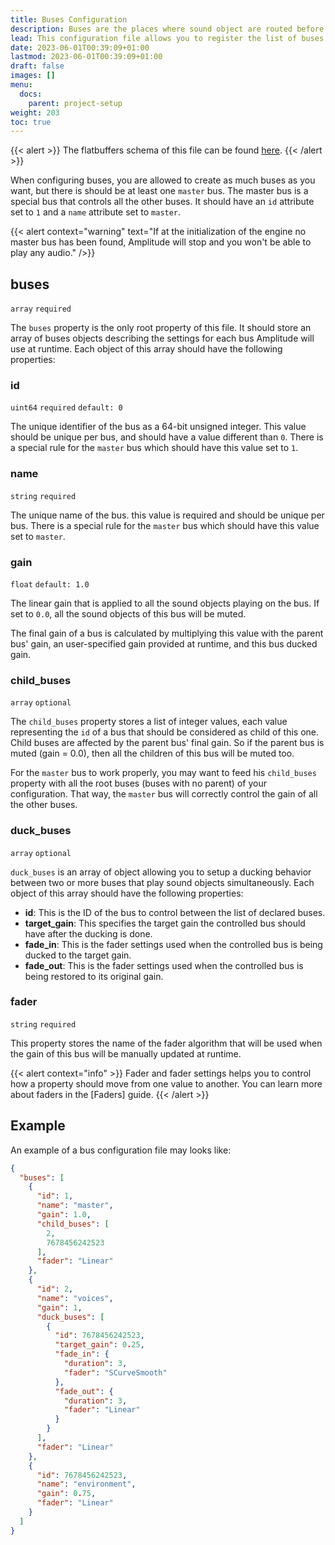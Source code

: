 ```yaml
---
title: Buses Configuration
description: Buses are the places where sound object are routed before to be processed by the mixer. This page contains details about how to configure buses for your project.
lead: This configuration file allows you to register the list of buses Amplitude will use in the engine. For each bus, you can configure settings for auto-ducking between them.
date: 2023-06-01T00:39:09+01:00
lastmod: 2023-06-01T00:39:09+01:00
draft: false
images: []
menu:
  docs:
    parent: project-setup
weight: 203
toc: true
---
```


{{< alert >}}
The flatbuffers schema of this file can be found [here](https://github.com/SparkyStudios/AmplitudeAudioSDK/blob/main/schemas/buses_definition.fbs).
{{< /alert >}}

When configuring buses, you are allowed to create as much buses as you want, but there is should be at least one `master` bus. The master bus is a special bus that controls all the other buses. It should have an `id` attribute set to `1` and a `name` attribute set to `master`.

{{< alert context="warning" text="If at the initialization of the engine no master bus has been found, Amplitude will stop and you won't be able to play any audio." />}}

## buses

`array` `required`

The `buses` property is the only root property of this file. It should store an array of buses objects describing the settings for each bus Amplitude will use at runtime. Each object of this array should have the following properties:

### id

`uint64` `required` `default: 0`

The unique identifier of the bus as a 64-bit unsigned integer. This value should be unique per bus, and should have a value different than `0`. There
is a special rule for the `master` bus which should have this value set to `1`.

### name

`string` `required`

The unique name of the bus. this value is required and should be unique per bus. There is a special rule for the `master` bus which should have this value set to `master`.

### gain

`float` `default: 1.0`

The linear gain that is applied to all the sound objects playing on the bus. If set to `0.0`, all the sound objects of this bus will be muted.

The final gain of a bus is calculated by multiplying this value with the parent bus' gain, an user-specified gain provided at runtime, and this bus ducked gain.

### child_buses

`array` `optional`

The `child_buses` property stores a list of integer values, each value representing the `id` of a bus that should be considered as child of this one. Child buses are affected by the parent bus' final gain. So if the parent bus is muted (gain = 0.0), then all the children of this bus will be muted too.

For the `master` bus to work properly, you may want to feed his `child_buses` property with all the root buses (buses with no parent) of your configuration. That way, the `master` bus will correctly control the gain of all the other buses.

### duck_buses

`array` `optional`

`duck_buses` is an array of object allowing you to setup a ducking behavior between two or more buses that play sound objects simultaneously. Each object of this array should have the following properties:

- **id**: This is the ID of the bus to control between the list of declared buses.
- **target_gain**: This specifies the target gain the controlled bus should have after the ducking is done.
- **fade_in**: This is the fader settings used when the controlled bus is being ducked to the target gain.
- **fade_out**: This is the fader settings used when the controlled bus is being restored to its original gain.

### fader

`string` `required`

This property stores the name of the fader algorithm that will be used when the gain of this bus will be manually updated at runtime.

{{< alert context="info" >}}
Fader and fader settings helps you to control how a property should move from one value to another. You can learn more about faders in the [Faders] guide.
{{< /alert >}}

## Example

An example of a bus configuration file may looks like:

```json
{
  "buses": [
    {
      "id": 1,
      "name": "master",
      "gain": 1.0,
      "child_buses": [
        2,
        7678456242523
      ],
      "fader": "Linear"
    },
    {
      "id": 2,
      "name": "voices",
      "gain": 1,
      "duck_buses": [
        {
          "id": 7678456242523,
          "target_gain": 0.25,
          "fade_in": {
            "duration": 3,
            "fader": "SCurveSmooth"
          },
          "fade_out": {
            "duration": 3,
            "fader": "Linear"
          }
        }
      ],
      "fader": "Linear"
    },
    {
      "id": 7678456242523,
      "name": "environment",
      "gain": 0.75,
      "fader": "Linear"
    }
  ]
}
```
